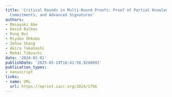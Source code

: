 ```yaml
---
title: 'Critical Rounds in Multi-Round Proofs: Proof of Partial Knowledge, Trapdoor
  Commitments, and Advanced Signatures'
authors:
- Masayuki Abe
- David Balbas
- Dung Bui
- Miyako Ohkubo
- Zehua Shang
- Akira Takahashi
- Mehdi Tibouchi
date: '2024-01-01'
publishDate: '2025-05-19T18:41:58.924899Z'
publication_types:
- manuscript
links:
- name: URL
  url: https://eprint.iacr.org/2024/1766
---
```


